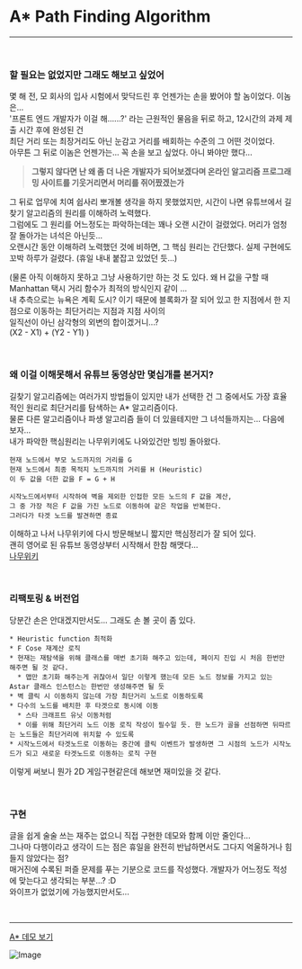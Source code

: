 # A* Path Finding Algorithm
---
&nbsp;

### 할 필요는 없었지만 그래도 해보고 싶었어  

몇 해 전, 모 회사의 입사 시험에서 맞닥드린 후 언젠가는 손을 봤어야 할 놈이었다. 이놈은...  
'프론트 엔드 개발자가 이걸 해......?' 라는 근원적인 물음을 뒤로 하고, 12시간의 과제 제출 시간 후에 완성된 건  
최단 거리 또는 최장거리도 아닌 눈감고 거리를 배회하는 수준의 그 어떤 것이었다.  
아무튼 그 뒤로 이놈은 언젠가는... 꼭 손을 보고 싶었다. 아니 봐야만 했다...  
> **그렇지 않다면 난 왜 좀 더 나은 개발자가 되어보겠다며 온라인 알고리즘 프로그래밍 사이트를 기웃거리면서 머리를 쥐어짰겠는가**

그 뒤로 업무에 치여 쉽사리 뽀개볼 생각을 하지 못했었지만, 시간이 나면 유튜브에서 길찾기 알고리즘의 원리를 이해하려 노력했다.  
그럼에도 그 원리를 어느정도는 파악하는데는 꽤나 오랜 시간이 걸렸었다. 머리가 엄청 잘 돌아가는 녀석은 아닌듯...  
오랜시간 동안 이해하려 노력했던 것에 비하면, 그 핵심 원리는 간단했다. 실제 구현에도 꼬박 하루가 걸렸다. (휴일 내내 붙잡고 있었던 듯...)  

(물론 아직 이해하지 못하고 그냥 사용하기만 하는 것 도 있다. 왜 H 값을 구할 때 Manhattan 택시 거리 함수가 최적의 방식인지 같이 ...  
내 추측으로는 뉴욕은 계획 도시? 이기 때문에 블록화가 잘 되어 있고 한 지점에서 한 지점으로 이동하는 최단거리는 지점과 지점 사이의  
일직선이 아닌 삼각형의 외변의 합이겠거니...?  
(X2 - X1) + (Y2 - Y1)
)

&nbsp;
### 왜 이걸 이해못해서 유튜브 동영상만 몇십개를 본거지?

길찾기 알고리즘에는 여러가지 방법들이 있지만 내가 선택한 건 그 중에서도 가장 효율적인 원리로 최단거리를 탐색하는 A* 알고리즘이다.  
물론 다른 알고리즘이나 파생 알고리즘 들이 더 있을테지만 그 녀석들까지는... 다음에 보자...  
내가 파악한 핵심원리는 나무위키에도 나와있건만 빙빙 돌아왔다.  

```
현재 노드에서 부모 노드까지의 거리를 G
현재 노드에서 최종 목적지 노드까지의 거리를 H (Heuristic)
이 두 값을 더한 값을 F = G + H

시작노드에서부터 시작하여 벽을 제외한 인접한 모든 노드의 F 값을 계산,
그 중 가장 적은 F 값을 가진 노드로 이동하여 같은 작업을 반복한다.
그러다가 타겟 노드를 발견하면 종료
```

이해하고 나서 나무위키에 다시 방문해보니 짧지만 핵심정리가 잘 되어 있다.  
괜히 영어로 된 유튜브 동영상부터 시작해서 한참 해맷다...  
[나무위키](https://namu.wiki/w/A*%20%EC%95%8C%EA%B3%A0%EB%A6%AC%EC%A6%98)  

&nbsp;
### 리팩토링 & 버전업

당분간 손은 안대겠지만서도... 그래도 손 볼 곳이 좀 있다.

```
* Heuristic function 최적화
* F Cose 재계산 로직
* 현재는 재탐색을 위해 클래스를 매번 초기화 해주고 있는데, 페이지 진입 시 처음 한번만 해주면 될 것 같다.
  * 맵만 초기화 해주는게 귀찮아서 일단 이렇게 했는데 모든 노드 정보를 가지고 있는 Astar 클래스 인스턴스는 한번만 생성해주면 될 듯
* 벽 클릭 시 이동하지 않는데 가장 최단거리 노드로 이동하도록
* 다수의 노드를 배치한 후 타겟으로 동시에 이동
  * 스타 크래프트 유닛 이동처럼
  * 이를 위해 최단거리 노드 이동 로직 작성이 필수일 듯. 한 노드가 골을 선점하면 뒤따르는 노드들은 최단거리에 위치할 수 있도록
* 시작노드에서 타겟노드로 이동하는 중간에 클릭 이벤트가 발생하면 그 시점의 노드가 시작노드가 되고 새로운 타겟노드로 이동하는 로직 구현
```

이렇게 써보니 뭔가 2D 게임구현같은데 해보면 재미있을 것 같다.  

&nbsp;
### 구현

글을 쉽게 술술 쓰는 재주는 없으니 직접 구현한 데모와 함께 이만 줄인다...  
그나마 다행이라고 생각이 드는 점은 휴일을 완전히 반납하면서도 그다지 억울하거나 힘들지 않았다는 점?  
매거진에 수록된 퍼즐 문제를 푸는 기분으로 코드를 작성했다. 개발자가 어느정도 적성에 맞는다고 생각되는 부분...? :D  
와이프가 없었기에 가능했지만서도...  

&nbsp;&nbsp;&nbsp;

---


[A* 데모 보기](/experiment/astar)

![Image](/posts/astar/astar_sample_1.png)
